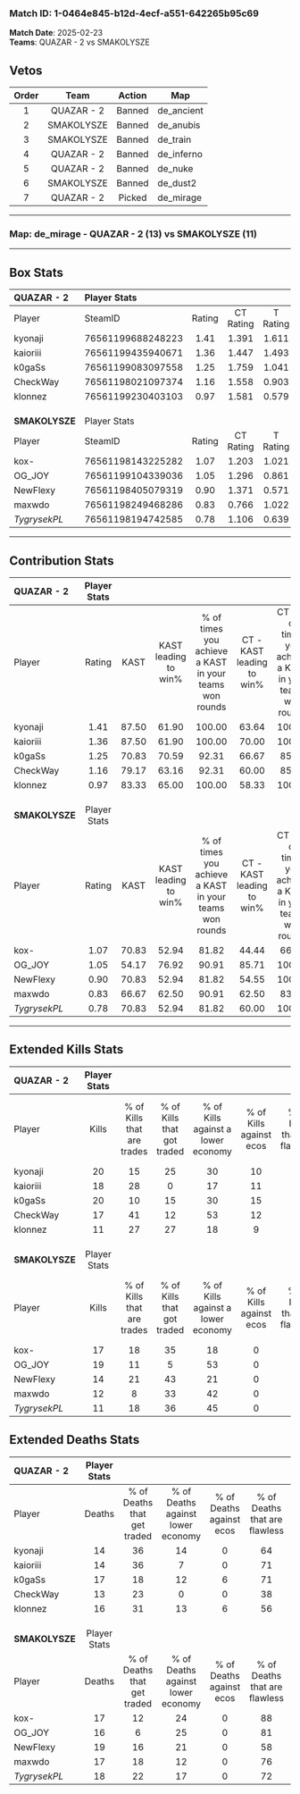 ### Match ID: 1-0464e845-b12d-4ecf-a551-642265b95c69  
**Match Date**: 2025-02-23  
**Teams**: QUAZAR - 2 vs SMAKOLYSZE  

## Vetos  

| Order | Team | Action | Map |
| :---: | :--: | :----: | --- |
| 1 | QUAZAR - 2 | Banned | de_ancient |
| 2 | SMAKOLYSZE | Banned | de_anubis |
| 3 | SMAKOLYSZE | Banned | de_train |
| 4 | QUAZAR - 2 | Banned | de_inferno |
| 5 | QUAZAR - 2 | Banned | de_nuke |
| 6 | SMAKOLYSZE | Banned | de_dust2 |
| 7 | QUAZAR - 2 | Picked | de_mirage |

---  

### **Map**: de_mirage - QUAZAR - 2 (13) vs SMAKOLYSZE (11)  
---  

## Box Stats  

| **QUAZAR - 2** | Player Stats      |        |           |          |       |      |       |         |        |      |     |
| :- | :- | :-: | :-: | :-: | :-: | :-: | :-: | :-: | :-: | :-: | :-: |
| Player         | SteamID           | Rating | CT Rating | T Rating | KAST  | ADR  | Kills | Assists | Deaths | K/D  | HS% |
| kyonaji        | 76561199688248223 |  1.41  |   1.391   |  1.611   | 87.50 | 89.5 |  20   |    4    |   14   | 1.43 | 55  |
| kaioriii       | 76561199435940671 |  1.36  |   1.447   |  1.493   | 87.50 | 88.7 |  18   |    9    |   14   | 1.29 | 50  |
| k0gaSs         | 76561199083097558 |  1.25  |   1.759   |  1.041   | 70.83 | 94.1 |  20   |    6    |   17   | 1.18 | 60  |
| CheckWay       | 76561198021097374 |  1.16  |   1.558   |  0.903   | 79.17 | 60.2 |  17   |    2    |   13   | 1.31 | 35  |
| klonnez        | 76561199230403103 |  0.97  |   1.581   |  0.579   | 83.33 | 65.4 |  11   |   11    |   16   | 0.69 | 72  |
|                |                   |        |           |          |       |      |       |         |        |      |     |
|                |                   |        |           |          |       |      |       |         |        |      |     |
|                |                   |        |           |          |       |      |       |         |        |      |     |
| **SMAKOLYSZE** | Player Stats      |        |           |          |       |      |       |         |        |      |     |
| Player         | SteamID           | Rating | CT Rating | T Rating | KAST  | ADR  | Kills | Assists | Deaths | K/D  | HS% |
| kox-           | 76561198143225282 |  1.07  |   1.203   |  1.021   | 70.83 | 74.2 |  17   |    4    |   17   | 1.00 | 29  |
| OG_JOY         | 76561199104339036 |  1.05  |   1.296   |  0.861   | 54.17 | 77.9 |  19   |    3    |   16   | 1.19 | 42  |
| NewFlexy       | 76561198405079319 |  0.90  |   1.371   |  0.571   | 70.83 | 69.7 |  14   |    5    |   19   | 0.74 | 28  |
| maxwdo         | 76561198249468286 |  0.83  |   0.766   |  1.022   | 66.67 | 62.5 |  12   |    6    |   17   | 0.71 | 58  |
| _TygrysekPL_   | 76561198194742585 |  0.78  |   1.106   |  0.639   | 70.83 | 61.2 |  11   |    3    |   18   | 0.61 | 27  |
---  

## Contribution Stats  

| **QUAZAR - 2** | Player Stats |       |                      |                                                        |                           |                                                             |                          |                                                            |
| :- | :-: | :-: | :-: | :-: | :-: | :-: | :-: | :-: |
| Player         |    Rating    | KAST  | KAST leading to win% | % of times you achieve a KAST in your teams won rounds | CT - KAST leading to win% | CT - % of times you achieve a KAST in your teams won rounds | T - KAST leading to win% | T - % of times you achieve a KAST in your teams won rounds |
| kyonaji        |     1.41     | 87.50 |        61.90         |                         100.00                         |           63.64           |                           100.00                            |          60.00           |                           100.00                           |
| kaioriii       |     1.36     | 87.50 |        61.90         |                         100.00                         |           70.00           |                           100.00                            |          54.55           |                           100.00                           |
| k0gaSs         |     1.25     | 70.83 |        70.59         |                         92.31                          |           66.67           |                            85.71                            |          75.00           |                           100.00                           |
| CheckWay       |     1.16     | 79.17 |        63.16         |                         92.31                          |           60.00           |                            85.71                            |          66.67           |                           100.00                           |
| klonnez        |     0.97     | 83.33 |        65.00         |                         100.00                         |           58.33           |                           100.00                            |          75.00           |                           100.00                           |
|                |              |       |                      |                                                        |                           |                                                             |                          |                                                            |
|                |              |       |                      |                                                        |                           |                                                             |                          |                                                            |
|                |              |       |                      |                                                        |                           |                                                             |                          |                                                            |
| **SMAKOLYSZE** | Player Stats |       |                      |                                                        |                           |                                                             |                          |                                                            |
| Player         |    Rating    | KAST  | KAST leading to win% | % of times you achieve a KAST in your teams won rounds | CT - KAST leading to win% | CT - % of times you achieve a KAST in your teams won rounds | T - KAST leading to win% | T - % of times you achieve a KAST in your teams won rounds |
| kox-           |     1.07     | 70.83 |        52.94         |                         81.82                          |           44.44           |                            66.67                            |          62.50           |                           100.00                           |
| OG_JOY         |     1.05     | 54.17 |        76.92         |                         90.91                          |           85.71           |                           100.00                            |          66.67           |                           80.00                            |
| NewFlexy       |     0.90     | 70.83 |        52.94         |                         81.82                          |           54.55           |                           100.00                            |          50.00           |                           60.00                            |
| maxwdo         |     0.83     | 66.67 |        62.50         |                         90.91                          |           62.50           |                            83.33                            |          62.50           |                           100.00                           |
| _TygrysekPL_   |     0.78     | 70.83 |        52.94         |                         81.82                          |           60.00           |                           100.00                            |          42.86           |                           60.00                            |
---  

## Extended Kills Stats  

| **QUAZAR - 2** | Player Stats |                            |                            |                                    |                         |                              |                                 |                                       |                    |           |
| :- | :-: | :-: | :-: | :-: | :-: | :-: | :-: | :-: | :-: | :-: |
| Player         |    Kills     | % of Kills that are trades | % of Kills that got traded | % of Kills against a lower economy | % of Kills against ecos | % of Kills that are flawless | % of Kills that are close duels | % of Kills that are assisted by flash | Pistol Round Kills | AWP Kills |
| kyonaji        |      20      |             15             |             25             |                 30                 |           10            |              70              |                5                |                   0                   |         0          |     0     |
| kaioriii       |      18      |             28             |             0              |                 17                 |           11            |              67              |                6                |                   6                   |         7          |     2     |
| k0gaSs         |      20      |             10             |             15             |                 30                 |           15            |              85              |                0                |                   5                   |         0          |     3     |
| CheckWay       |      17      |             41             |             12             |                 53                 |           12            |              88              |                0                |                   0                   |         1          |     1     |
| klonnez        |      11      |             27             |             27             |                 18                 |            9            |              73              |                0                |                   0                   |         0          |     2     |
|                |              |                            |                            |                                    |                         |                              |                                 |                                       |                    |           |
|                |              |                            |                            |                                    |                         |                              |                                 |                                       |                    |           |
|                |              |                            |                            |                                    |                         |                              |                                 |                                       |                    |           |
| **SMAKOLYSZE** | Player Stats |                            |                            |                                    |                         |                              |                                 |                                       |                    |           |
| Player         |    Kills     | % of Kills that are trades | % of Kills that got traded | % of Kills against a lower economy | % of Kills against ecos | % of Kills that are flawless | % of Kills that are close duels | % of Kills that are assisted by flash | Pistol Round Kills | AWP Kills |
| kox-           |      17      |             18             |             35             |                 18                 |            0            |              71              |                6                |                   0                   |         0          |     2     |
| OG_JOY         |      19      |             11             |             5              |                 53                 |            0            |              58              |                0                |                   0                   |         11         |     1     |
| NewFlexy       |      14      |             21             |             43             |                 21                 |            0            |              71              |                0                |                   7                   |         0          |     2     |
| maxwdo         |      12      |             8              |             33             |                 42                 |            0            |              50              |               17                |                   0                   |         0          |     2     |
| _TygrysekPL_   |      11      |             18             |             36             |                 45                 |            0            |              36              |                9                |                   0                   |         0          |     0     |
## Extended Deaths Stats  

| **QUAZAR - 2** | Player Stats |                             |                                   |                          |                               |                            |                           |               |
| :- | :-: | :-: | :-: | :-: | :-: | :-: | :-: | :-: |
| Player         |    Deaths    | % of Deaths that get traded | % of Deaths against lower economy | % of Deaths against ecos | % of Deaths that are flawless | % of Deaths that are close | % of Deaths while blinded | Deaths to AWP |
| kyonaji        |      14      |             36              |                14                 |            0             |              64               |             0              |             0             |       1       |
| kaioriii       |      14      |             36              |                 7                 |            0             |              71               |             7              |             0             |       3       |
| k0gaSs         |      17      |             18              |                12                 |            6             |              71               |             12             |             0             |       3       |
| CheckWay       |      13      |             23              |                 0                 |            0             |              38               |             0              |             0             |       2       |
| klonnez        |      16      |             31              |                13                 |            6             |              56               |             6              |             6             |       2       |
|                |              |                             |                                   |                          |                               |                            |                           |               |
|                |              |                             |                                   |                          |                               |                            |                           |               |
|                |              |                             |                                   |                          |                               |                            |                           |               |
| **SMAKOLYSZE** | Player Stats |                             |                                   |                          |                               |                            |                           |               |
| Player         |    Deaths    | % of Deaths that get traded | % of Deaths against lower economy | % of Deaths against ecos | % of Deaths that are flawless | % of Deaths that are close | % of Deaths while blinded | Deaths to AWP |
| kox-           |      17      |             12              |                24                 |            0             |              88               |             0              |             0             |       0       |
| OG_JOY         |      16      |              6              |                25                 |            0             |              81               |             0              |             6             |       4       |
| NewFlexy       |      19      |             16              |                21                 |            0             |              58               |             5              |             0             |       1       |
| maxwdo         |      17      |             18              |                12                 |            0             |              76               |             6              |             0             |       1       |
| _TygrysekPL_   |      18      |             22              |                17                 |            0             |              72               |             0              |             6             |       2       |
